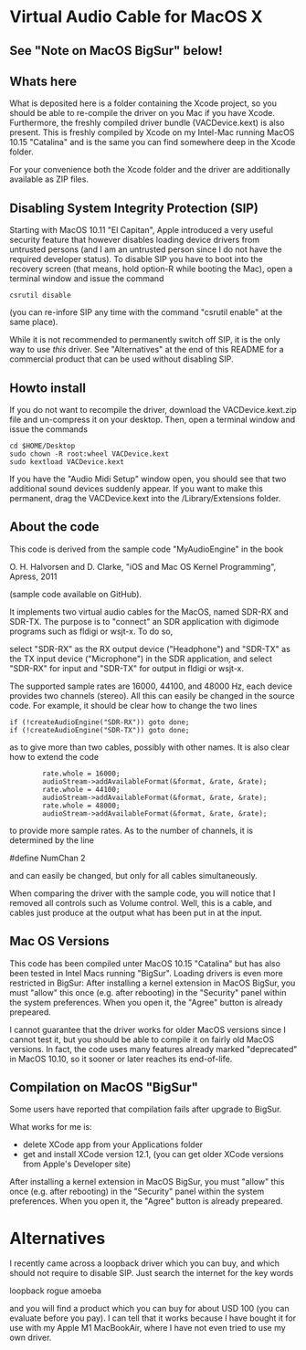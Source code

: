 Virtual Audio Cable for MacOS X
===============================

See "Note on MacOS BigSur" below!
----------------------------------


Whats here
----------

What is deposited here is a folder containing the
Xcode project, so you should be able to re-compile
the driver on you Mac if you have Xcode. Furthermore,
the freshly compiled driver bundle (VACDevice.kext) is
also present. This is freshly compiled by Xcode on my
Intel-Mac running MacOS 10.15 "Catalina" and is the
same you can find somewhere deep in the Xcode folder.

For your convenience both the Xcode folder and the
driver are additionally available as ZIP files.

Disabling System Integrity Protection (SIP)
-------------------------------------------

Starting with MacOS 10.11 "El Capitan", Apple introduced
a very useful security feature that however disables
loading device drivers from untrusted persons (and I am
an untrusted person since I do not have the required
developer status). To disable SIP you have to boot
into the recovery screen (that means, hold option-R
while booting the Mac), open a terminal window and issue
the command

	csrutil disable

(you can re-infore SIP any time with the command "csrutil enable"
at the same place).

While it is not recommended to permanently switch off SIP, it is
the only way to use *this* driver. See "Alternatives" at the end
of this README for a commercial product that can be used without
disabling SIP.

Howto install
-------------

If you do not want to recompile the driver, download
the VACDevice.kext.zip file and un-compress it on your
desktop. Then, open a terminal window and issue the commands

	cd $HOME/Desktop
	sudo chown -R root:wheel VACDevice.kext
	sudo kextload VACDevice.kext

If you have the "Audio Midi Setup" window open, you should see
that two additional sound devices suddenly appear. If you want
to make this permanent, drag the VACDevice.kext into the
/Library/Extensions folder.


About the code
--------------

This code is derived from the sample code "MyAudioEngine"
in the book

O. H. Halvorsen and D. Clarke,
"iOS and Mac OS Kernel Programming",
Apress, 2011

(sample code available on GitHub).

It implements two virtual audio cables for the MacOS, 
named SDR-RX and SDR-TX. The purpose is to "connect"
an SDR application with digimode programs such as
fldigi or wsjt-x. To do so,

select "SDR-RX" as the RX output device ("Headphone")
and "SDR-TX" as the TX input device ("Microphone") in
the SDR application, and select "SDR-RX" for input and
"SDR-TX" for output in fldigi or wsjt-x.

The supported sample rates are 16000, 44100, and 48000 Hz,
each device provides two channels (stereo). All this
can easily be changed in the source code. For example,
it should be clear how to change the two lines

    if (!createAudioEngine("SDR-RX")) goto done;
    if (!createAudioEngine("SDR-TX")) goto done;

as to give more than two cables, possibly with other names.
It is also clear how to extend the code

            rate.whole = 16000;
            audioStream->addAvailableFormat(&format, &rate, &rate);
            rate.whole = 44100;
            audioStream->addAvailableFormat(&format, &rate, &rate);
            rate.whole = 48000;
            audioStream->addAvailableFormat(&format, &rate, &rate);

to provide more sample rates. As to the number of channels, it is
determined by the line

#define NumChan         2

and can easily be changed, but only for all cables simultaneously.

When comparing the driver with the sample code, you will notice that
I removed all controls such as Volume control. Well, this is a cable,
and cables just produce at the output what has been put in at the
input.

Mac OS Versions
---------------

This code has been compiled unter MacOS 10.15 "Catalina" but has also
been tested in Intel Macs running "BigSur". Loading drivers is even
more restricted in BigSur:
After installing a kernel extension in MacOS BigSur, you must "allow" this
once (e.g. after rebooting) in the "Security" panel within the system preferences.
When you open it, the "Agree" button is already prepeared.

I cannot guarantee that the driver works for older MacOS versions
since I cannot test it, but you should be able to compile it on
fairly old MacOS versions. In fact, the code uses many features
already marked "deprecated" in MacOS 10.10, so it sooner or later
reaches its end-of-life.


Compilation on MacOS "BigSur"
------------------------------

Some users have reported that compilation fails after upgrade to BigSur.

What works for me is:
- delete XCode app from your Applications folder
- get and install XCode version 12.1, (you can get older XCode versions
  from Apple's Developer site)

After installing a kernel extension in MacOS BigSur, you must "allow" this
once (e.g. after rebooting) in the "Security" panel within the system preferences.
When you open it, the "Agree" button is already prepeared.

Alternatives
============

I  recently came across a loopback driver which you can buy, and which should
not require to disable SIP. Just search the internet for the key words

loopback rogue amoeba

and you will find a product which you can buy for about USD 100 (you
can evaluate before you pay). I can tell that it works because I
have bought it for use with my Apple M1 MacBookAir, where I have not even
tried to use my own driver.
